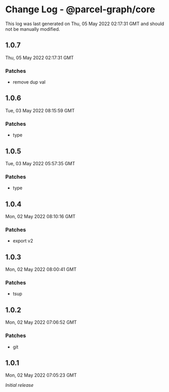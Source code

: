 # Change Log - @parcel-graph/core

This log was last generated on Thu, 05 May 2022 02:17:31 GMT and should not be manually modified.

## 1.0.7
Thu, 05 May 2022 02:17:31 GMT

### Patches

- remove dup val

## 1.0.6
Tue, 03 May 2022 08:15:59 GMT

### Patches

- type

## 1.0.5
Tue, 03 May 2022 05:57:35 GMT

### Patches

- type

## 1.0.4
Mon, 02 May 2022 08:10:16 GMT

### Patches

- export v2

## 1.0.3
Mon, 02 May 2022 08:00:41 GMT

### Patches

- tsup

## 1.0.2
Mon, 02 May 2022 07:06:52 GMT

### Patches

- git

## 1.0.1
Mon, 02 May 2022 07:05:23 GMT

_Initial release_

